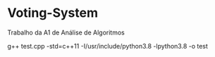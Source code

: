 # Voting-System
Trabalho da A1 de Análise de Algoritmos

g++ test.cpp -std=c++11 -I/usr/include/python3.8 -lpython3.8 -o test